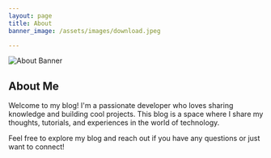 ```yaml
---
layout: page
title: About
banner_image: /assets/images/download.jpeg

---
```


<section class="about-section">
  <div class="banner">
    <img src="{{ page.banner_image }}" alt="About Banner">
  </div>
  <div class="about-content">
    <h2>About Me</h2>
    <p>
      Welcome to my blog! I'm a passionate developer who loves sharing knowledge and building cool projects.
      This blog is a space where I share my thoughts, tutorials, and experiences in the world of technology.
    </p>
    <p>
      Feel free to explore my blog and reach out if you have any questions or just want to connect!
    </p>
  </div>
</section>